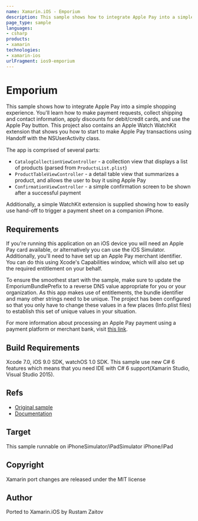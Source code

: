 ```yaml
---
name: Xamarin.iOS - Emporium
description: This sample shows how to integrate Apple Pay into a simple shopping experience. You'll learn how to make payment requests, collect shipping and...
page_type: sample
languages:
- csharp
products:
- xamarin
technologies:
- xamarin-ios
urlFragment: ios9-emporium
---
```

# Emporium

This sample shows how to integrate Apple Pay into a simple shopping experience. You'll learn how to make payment requests, collect shipping and contact information, apply discounts for debit/credit cards, and use the Apple Pay button. This project also contains an Apple Watch WatchKit extension that shows you how to start to make Apple Pay transactions using Handoﬀ with the NSUserActivity class.

The app is comprised of several parts:

* `CatalogCollectionViewController` - a collection view that displays a list of products (parsed from `ProductsList.plist`)
* `ProductTableViewController` - a detail table view that summarizes a product, and allows the user to buy it using Apple Pay
* `ConfirmationViewController` - a simple confirmation screen to be shown after a successful payment

Additionally, a simple WatchKit extension is supplied showing how to easily use hand-off to trigger a payment sheet on a companion iPhone.

## Requirements

If you're running this application on an iOS device you will need an Apple Pay card available, or alternatively you can use the iOS Simulator. Additionally, you'll need to have set up an Apple Pay merchant identifier. You can do this using Xcode's Capabilities window, which will also set up the required entitlement on your behalf.

To ensure the smoothest start with the sample, make sure to update the EmporiumBundlePrefix to a reverse DNS value appropriate for you or your organization. As this app makes use of entitlements, the bundle identifier and many other strings need to be unique. The project has been configured so that you only have to change these values in a few places (Info.plist files) to establish this set of unique values in your situation.

For more information about processing an Apple Pay payment using a payment platform or merchant bank, visit [this link](http://developer.apple.com/apple-pay).

## Build Requirements

Xcode 7.0, iOS 9.0 SDK, watchOS 1.0 SDK. This sample use new C# 6 features which means that you need IDE with C# 6 support(Xamarin Studio, Visual Studio 2015).

## Refs

* [Original sample](https://developer.apple.com/library/prerelease/watchos/samplecode/Emporium/Introduction/Intro.html)
* [Documentation](http://developer.apple.com/apple-pay)

## Target

This sample runnable on iPhoneSimulator/iPadSimulator iPhone/iPad

## Copyright

Xamarin port changes are released under the MIT license

## Author

Ported to Xamarin.iOS by Rustam Zaitov
